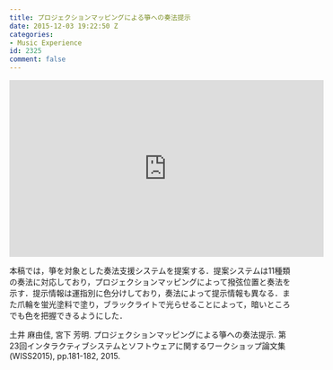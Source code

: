 ```yaml
---
title: プロジェクションマッピングによる箏への奏法提示
date: 2015-12-03 19:22:50 Z
categories:
- Music Experience
id: 2325
comment: false
---
```


<iframe width="560" height="315" src="https://www.youtube.com/embed/cprRMX3Adzw" frameborder="0" allowfullscreen></iframe>



本稿では，箏を対象とした奏法支援システムを提案する．提案システムは11種類の奏法に対応しており，プロジェクションマッピングによって撥弦位置と奏法を示す．提示情報は運指別に色分けしており，奏法によって提示情報も異なる．また爪輪を蛍光塗料で塗り，ブラックライトで光らせることによって，暗いところでも色を把握できるようにした．

土井 麻由佳, 宮下 芳明. プロジェクションマッピングによる箏への奏法提示. 第23回インタラクティブシステムとソフトウェアに関するワークショップ論文集(WISS2015), pp.181-182, 2015.
